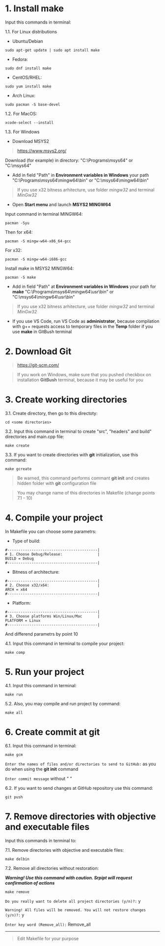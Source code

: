 # 1. Install make
Input this commands in terminal:

1.1. For Linux distributions

* Ubuntu/Debian 

```
sudo apt-get update | sudo apt install make
```

* Fedora:

```
sudo dnf install make
```

* CentOS/RHEL:

```
sudo yum install make
```

* Arch Linux:

```
sudo pacman -S base-devel

```

1.2. For MacOS:

```
xcode-select --install
```

1.3. For Windows

* Download MSYS2

>https://www.msys2.org/

Download (for example) in directory: "C:\Programs\msys64\" or "C:\msys64\"

* Add in field "Path" in **Environment variables in Windows** your path "C:\Programs\msys64\mingw64\bin" or "C:\msys64\mingw64\bin"

>If you use x32 bitness arhitecture, use folder *mingw32* and terminal *MinGw32*

* Open **Start menu** and launch **MSYS2 MINGW64**

Input command in terminal MINGW64:

```
pacman -Syu
```

Then for x64:

```
pacman -S mingw-w64-x86_64-gcc
```

For x32:

```
pacman -S mingw-w64-i686-gcc
```

Install make in MSYS2 MINGW64:

```
pacman -S make
```

* Add in field "Path" at **Environment variables in Windows** your path for **make** "C:\Programs\msys64\mingw64\usr\bin" or "C:\msys64\mingw64\usr\bin"

>If you use x32 bitness arhitecture, use folder *mingw32* and terminal *MinGw32*

* If you use VS Code, run VS Code as **administrator**, because compilation with g++ requests access to temporary files in the **Temp** folder if you use **make** in GitBush terminal

# 2. Download Git

>https://git-scm.com/

>If you work on Windows, make sure that you pushed checkbox on installation **GitBush** terminal, because it may be useful for you 

# 3. Create working dirеctories
3.1. Create directory, then go to this directoty:

```
cd <some directories>
```

3.2. Input this command in terminal to create "src", "headers" and build" directories and main.cpp file:

```
make create
```

3.3. If you want to create directories with **git** initialization, use this command:

```
make gcreate
```

>Be warned, this command performs commant **git init** and creates hidden folder with **git** configuration file

>You may change name of this directories in Makefile (change points 7.1 - 10)

# 4. Compile your project
In Makefile you can choose some parametrs:

* Type of build:

```
#-----------------------------------------|
# 1. Choose Debug/Release:                |
BUILD = Debug
#-----------------------------------------|
```

* Bitness of architecture:

```
#-----------------------------------------|
# 2. Choose x32/x64:                      |
ARCH = x64
#-----------------------------------------|
```

* Platform:

```
#-----------------------------------------|
# 3. Choose platforms Win/Linux/Mac       |
PLATFORM = Linux
#-----------------------------------------|
```

And differend parametrs by point 10 

4.1. Input this command in terminal to compile your project:

```
make comp
```

# 5. Run your project
4.1. Input this command in terminal:

```
make run
```

5.2. Also, you may compile and run project by command:

```
make all
```

# 6. Create commit at git
6.1. Input this command in terminal:

```
make gcm
```

`
Enter the names of files and/or directories to send to GitHub:
`
as you do when using the **git init** command

`
Enter commit message
`
without *" "*

6.2. If you want to send changes at GitHub repository use this command:

```
git push
```

# 7. Remove directories with objective and executable files
Input this commands in terminal to:

7.1. Remove directories with objective and executable files:

```
make delbin
```

7.2. Remove all directories without restoration:

***Warning! Use this command with caution. Srpipt will request confirmation of actions***

```
make remove
```

`
Do you really want to delete all project directories (y/n)?:
`
y

`
Warning! All files will be removed. You will not restore changes (y/n)?:
`
y

`
Enter key word (Remove_all):
`
Remove_all
____

>Edit Makefile for your purpose